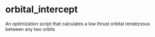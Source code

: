 # orbital_intercept
An optimization script that calculates a low thrust orbital rendezvous between any two orbits
